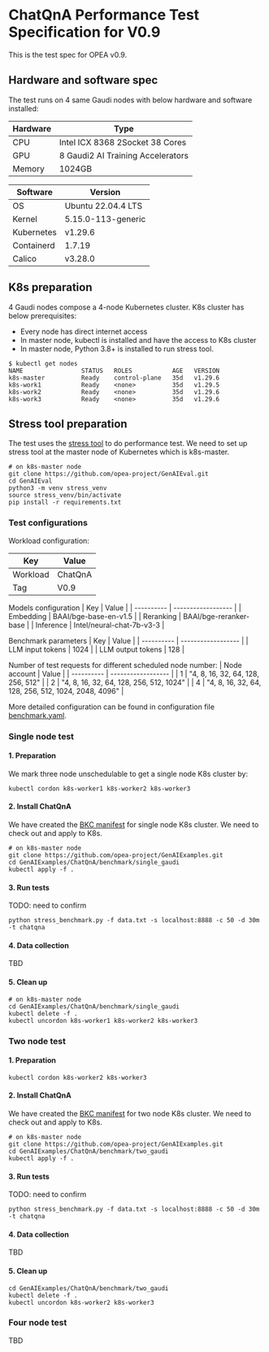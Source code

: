 # ChatQnA Performance Test Specification for V0.9

This is the test spec for OPEA v0.9. 

## Hardware and software spec

The test runs on 4 same Gaudi nodes with below hardware and software installed:

| Hardware   | Type         |
| ---------- | ------------------ |
| CPU | Intel ICX 8368 2Socket 38 Cores  |
| GPU | 8 Gaudi2 AI Training Accelerators |
| Memory | 1024GB |

| Software   | Version         |
| ---------- | ------------------ |
| OS | Ubuntu 22.04.4 LTS  |
| Kernel | 5.15.0-113-generic |
| Kubernetes | v1.29.6 |
| Containerd | 1.7.19 |
| Calico | v3.28.0 |

## K8s preparation

4 Gaudi nodes compose a 4-node Kubernetes cluster.  K8s cluster has below prerequisites:
- Every node has direct internet access
- In master node, kubectl is installed and have the access to K8s cluster
- In master node, Python 3.8+ is installed to run stress tool.

```
$ kubectl get nodes
NAME                STATUS   ROLES           AGE   VERSION
k8s-master          Ready    control-plane   35d   v1.29.6
k8s-work1           Ready    <none>          35d   v1.29.5
k8s-work2           Ready    <none>          35d   v1.29.6
k8s-work3           Ready    <none>          35d   v1.29.6
```

## Stress tool preparation

The test uses the [stress tool](https://github.com/opea-project/GenAIEval/tree/main/evals/benchmark) to do performance test. We need to set up stress tool at the master node of Kubernetes which is k8s-master.

```
# on k8s-master node
git clone https://github.com/opea-project/GenAIEval.git
cd GenAIEval
python3 -m venv stress_venv
source stress_venv/bin/activate
pip install -r requirements.txt
```

### Test configurations

Workload configuration:

| Key | Value |
| ---------- | ------------------ |
| Workload | ChatQnA  |
| Tag | V0.9  |

Models configuration
| Key | Value |
| ---------- | ------------------ |
| Embedding | BAAI/bge-base-en-v1.5 |
| Reranking | BAAI/bge-reranker-base |
| Inference | Intel/neural-chat-7b-v3-3 |

Benchmark parameters
| Key | Value |
| ---------- | ------------------ |
| LLM input tokens | 1024 |
| LLM output tokens | 128 |

Number of test requests for different scheduled node number:
| Node account | Value |
| ---------- | ------------------ |
| 1 | "4, 8, 16, 32, 64, 128, 256, 512" |
| 2 | "4, 8, 16, 32, 64, 128, 256, 512, 1024" |
| 4 | "4, 8, 16, 32, 64, 128, 256, 512, 1024, 2048, 4096" |

More detailed configuration can be found in configuration file [benchmark.yaml](../../.github/scripts/benchmark.yaml).

### Single node test

#### 1. Preparation

We mark three node unschedulable to get a single node K8s cluster by:
```
kubectl cordon k8s-worker1 k8s-worker2 k8s-worker3
```

#### 2. Install ChatQnA

We have created the [BKC manifest](https://github.com/opea-project/GenAIExamples/tree/main/ChatQnA/benchmark/single_gaudi) for single node K8s cluster. We need to check out and apply to K8s.

```
# on k8s-master node
git clone https://github.com/opea-project/GenAIExamples.git
cd GenAIExamples/ChatQnA/benchmark/single_gaudi
kubectl apply -f .
```
#### 3. Run tests

TODO: need to confirm
```
python stress_benchmark.py -f data.txt -s localhost:8888 -c 50 -d 30m -t chatqna
```
#### 4. Data collection

TBD

#### 5. Clean up

```
# on k8s-master node
cd GenAIExamples/ChatQnA/benchmark/single_gaudi
kubectl delete -f .
kubectl uncordon k8s-worker1 k8s-worker2 k8s-worker3
```

### Two node test

#### 1. Preparation

```
kubectl cordon k8s-worker2 k8s-worker3
```

#### 2. Install ChatQnA

We have created the [BKC manifest](https://github.com/opea-project/GenAIExamples/tree/main/ChatQnA/benchmark/two_gaudi) for two node K8s cluster. We need to check out and apply to K8s.
```
# on k8s-master node
git clone https://github.com/opea-project/GenAIExamples.git
cd GenAIExamples/ChatQnA/benchmark/two_gaudi
kubectl apply -f .
```
#### 3. Run tests

TODO: need to confirm
```
python stress_benchmark.py -f data.txt -s localhost:8888 -c 50 -d 30m -t chatqna
```
#### 4. Data collection

TBD


#### 5. Clean up

```
cd GenAIExamples/ChatQnA/benchmark/two_gaudi
kubectl delete -f .
kubectl uncordon k8s-worker2 k8s-worker3
```

### Four node test

TBD